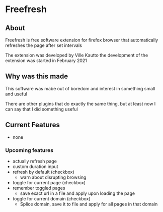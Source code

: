 # Freefresh

## About

Freefresh is free software extension for firefox browser that automatically refreshes the page after set intervals

The extension was developed by Ville Kautto the development of the extension was started in February 2021

## Why was this made

This software was mabe out of boredom and interest in something small and useful

There are other plugins that do exactly the same thing, but at least now I can say that I did something useful

## Current Features
- none

### Upcoming features
- actually refresh page
- custom duration input
- refresh by default (checkbox)
	- warn about disrupting browsing
- toggle for current page (checkbox)
- remember toggled pages
	- save exact url in a file and apply upon loading the page
- toggle for current domain (checkbox)
	- Splice domain, save it to file and apply for all pages in that domain

